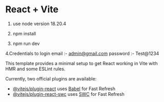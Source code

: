 # React + Vite
<!-- Use node version this -->
1. use node version 18.20.4
<!-- Install node modules -->
2. npm install 
<!-- to start the application -->
3. npm run dev 
<!-- Credentials -->
4.Credentials to login
email :-  admin@gmail.com
password :- Test@1234

This template provides a minimal setup to get React working in Vite with HMR and some ESLint rules.

Currently, two official plugins are available:

- [@vitejs/plugin-react](https://github.com/vitejs/vite-plugin-react/blob/main/packages/plugin-react/README.md) uses [Babel](https://babeljs.io/) for Fast Refresh
- [@vitejs/plugin-react-swc](https://github.com/vitejs/vite-plugin-react-swc) uses [SWC](https://swc.rs/) for Fast Refresh
